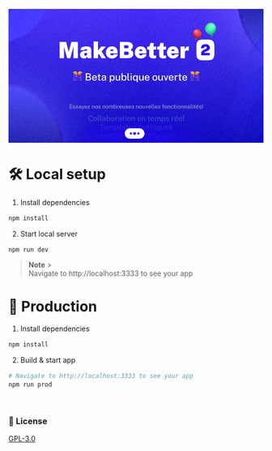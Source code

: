 ![MakeBetterApp](./public/v2/static/thumbnail.png)

# 🛠️ Local setup

1. Install dependencies

```bash
npm install
```

2. Start local server

```bash
npm run dev
```

> **Note** > <br>Navigate to http://localhost:3333 to see your app

# 📢 Production

1. Install dependencies

```bash
npm install
```

2. Build & start app

```bash
# Navigate to http://localhost:3333 to see your app
npm run prod
```

<br>

### 📃 License

[GPL-3.0](https://www.gnu.org/licenses/gpl-3.0.en.html)
